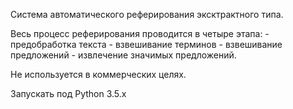 Система автоматического реферирования эксктрактного типа.

Весь процесс реферирования проводится в четыре этапа:
    - предобработка текста
    - взвешивание терминов
    - взвешивание предложений
    - извлечение значимых предложений.

Не используется в коммерческих целях.

Запускать под Python 3.5.x

